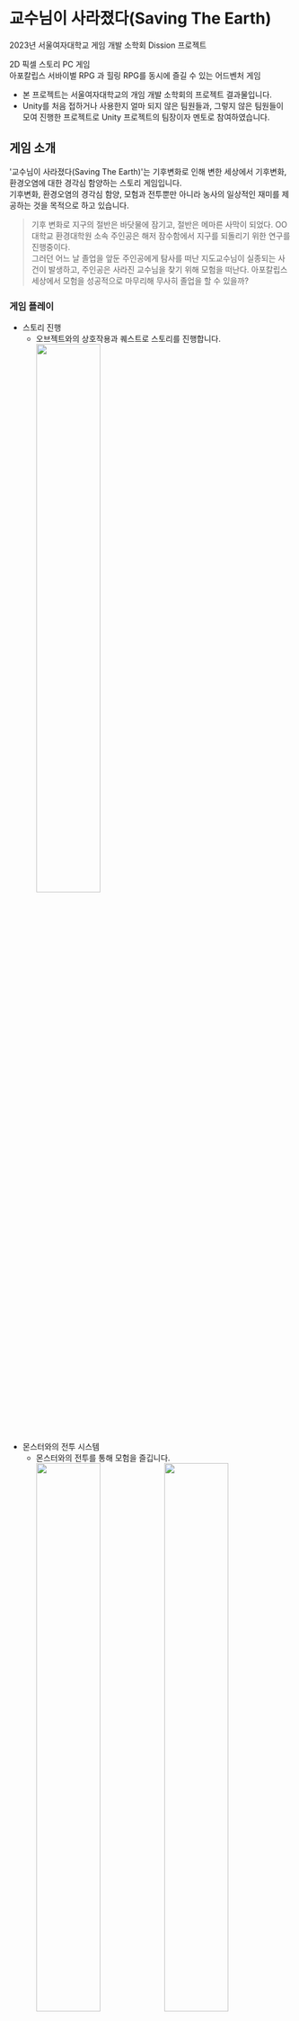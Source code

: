 # 교수님이 사라졌다(Saving The Earth)
2023년 서울여자대학교 게임 개발 소학회 Dission 프로젝트<br/>

2D 픽셀 스토리 PC 게임<br/>
아포칼립스 서바이벌 RPG 과 힐링 RPG를 동시에 즐길 수 있는 어드벤처 게임<br/>
* 본 프로젝트는 서울여자대학교의 개임 개발 소학회의 프로젝트 결과물입니다.
* Unity를 처음 접하거나 사용한지 얼마 되지 않은 팀원들과, 그렇지 않은 팀원들이 모여 진행한 프로젝트로 Unity 프로젝트의 팀장이자 멘토로 참여하였습니다.

## 게임 소개
'교수님이 사라졌다(Saving The Earth)'는 기후변화로 인해 변한 세상에서 기후변화, 환경오염에 대한 경각심 함양하는 스토리 게임입니다.<br>
기후변화, 환경오염의 경각심 함양, 모험과 전투뿐만 아니라 농사의 일상적인 재미를 제공하는 것을 목적으로 하고 있습니다. <br/>

> 기후 변화로 지구의 절반은 바닷물에 잠기고, 절반은 메마른 사막이 되었다. OO대학교 환경대학원 소속 주인공은 해저 잠수함에서 지구를 되돌리기 위한 연구를 진행중이다. <br/>
> 그러던 어느 날 졸업을 앞둔 주인공에게 탐사를 떠난 지도교수님이 실종되는 사건이 발생하고, 주인공은 사라진 교수님을 찾기 위해 모험을 떠난다. 아포칼립스 세상에서 모험을 성공적으로 마무리해 무사히 졸업을 할 수 있을까?

### 게임 플레이
* 스토리 진행
  * 오브젝트와의 상호작용과 퀘스트로 스토리를 진행합니다.
  <br/><img width="50%" src="https://github.com/user-attachments/assets/61bd27a9-524b-43a2-8417-1e22b81a26c9"/>
* 몬스터와의 전투 시스템
  * 몬스터와의 전투를 통해 모험을 즐깁니다.
   <br/><img width="50%" src="https://github.com/user-attachments/assets/f0d2c5ea-0157-433b-8578-89e9e9914811"/><img width="50%" src="https://github.com/user-attachments/assets/7c9eeafb-0385-4706-8636-a906e81fcef)"/>
* 농사 시스템
  * 농사를 통해 힐링을 즐깁니다.
  <br/><img width="50%" src="https://github.com/user-attachments/assets/e59fdddb-dca4-43e2-ae49-a1c02b05a3b4"/>
## 프로젝트 개요
### 개발 기간
* 2023.04 - 2024.11 (약 8개월)
### 개발 환경
* Unity 2021.3.5f1
### 수행업무
프로젝트 팀원은 5명으로 그 중 개발과 개발 멘토에 참여하여 다음과 같은 부분을 담당하였습니다.
* 타이틀 및 로딩, Player 씬, 상점 UI 제작 및 연결
* 세이브 시스템 제작
  * Json을 활용한 세이브 파일 관리
  * 직렬화가 불가능한 Dictionary를 List로 변환하여 Json 파일에 저장하도록 제작
* 씬 이동 및 로딩 시스템 제작
  * 비동기 씬 전환 사용
  * AsyncOperation를 사용한 로딩 진행 상황 표현
* 인벤토리 시스템 제작
  * ScriptableObject를 아이템 데이터 관리
  * 화면에 보여지는 퀵 슬롯, 인벤토리 내의 아이템 및 중요물품, 농사 시스템과 연결된 상자 총 4가지 슬롯으로 이루어진 인벤토리 시스템 제작
  * Dictionary를 활용하여 Key 값을 아이템 ID, Value 값을 아이템 소지 클래스로 관리
* 아이템 및 슬롯 드래그 / 드롭 제작
  * Handler 인터페이스를 사용하여 인벤토리 슬롯 및 아이템 드래그 / 드롭 제작
  * Canvas의 RenderMode가 Screen Space - Camera 이므로 PointerEventData를 활용하여 아이템 위치를 월드 좌표를 고려해 마우스를 따라다니도록 제작
* 플레이어 카메라 및 맵 제작
  * RawImage와 RenderTexture를 사용한 미니맵 및 전체 맵 제작
* 상점 시스템 제작
  * 상점 구매하기 제작
* 게임 내 시간 시스템 제작
  * Coroutine을 활용한 게임 내 시간 설정
  * 현실 5분을 게임 내 시간 30분으로 설정 
* 농사 시스템 제작
  * 농사 아이템에 따른 밭과 플레이어의 상호작용(밭 갈기, 물 주기, 씨 뿌리기) 제작
* 중간 보스 몬스터 공격 제작
  * 중간 문어 보스 몬스터 공격 2종 제작
## 프로젝트 성과
* 2023년 서울여자대학교 디지털미디어학과 소학회 전시회 'Dimiverse' 참여
